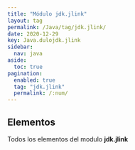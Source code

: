 ```yaml
---
title: "Módulo jdk.jlink"
layout: tag
permalink: /Java/tag/jdk.jlink/
date: 2020-12-29
key: Java.dulojdk.jlink
sidebar: 
  nav: java
aside: 
  toc: true
pagination: 
  enabled: true
  tag: "jdk.jlink"
  permalink: /:num/
---
```


<h2>Elementos</h2>
Todos los elementos del modulo <strong>jdk.jlink</strong>
